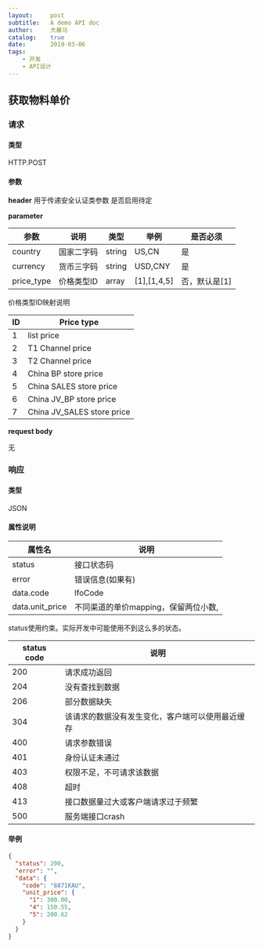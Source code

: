 ```yaml
---
layout:     post
subtitle:   A demo API doc
author:     大暴马
catalog: 	true
date:       2019-03-06
tags:
    - 开发
    - API设计
---
```


## 获取物料单价

### 请求
#### 类型
HTTP.POST
#### 参数
**header**  用于传递安全认证类参数
是否启用待定

**parameter**

 参数|说明|类型|举例|是否必须
 ----|----|----|----|----
 country|国家二字码|string|US,CN|是
 currency|货币三字码|string|USD,CNY|是
 price_type|价格类型ID|array|[1],[1,4,5]|否，默认是[1]

价格类型ID映射说明

ID | Price type
----|----
1|list price
2|T1 Channel price
3|T2 Channel price
4|China BP store price
5|China SALES store price
6|China JV_BP store price
7|China JV_SALES store price

**request body**

 无

### 响应
#### 类型
JSON
#### 属性说明

 属性名|说明
 ----|----
 status|接口状态码
 error|错误信息(如果有)
 data.code|lfoCode
 data.unit_price|不同渠道的单价mapping，保留两位小数,

status使用约束。实际开发中可能使用不到这么多的状态。

 status code|说明
 ----|----
 200|请求成功返回
 204|没有查找到数据
 206|部分数据缺失
 304|该请求的数据没有发生变化，客户端可以使用最近缓存
 400|请求参数错误
 401|身份认证未通过
 403|权限不足，不可请求该数据
 408|超时
 413|接口数据量过大或客户端请求过于频繁
 500|服务端接口crash

#### 举例
```json
{
  "status": 200,
  "error": "",
  "data": {
    "code": "8871KAU",
    "unit_price": {
      "1": 300.00,
      "4": 150.55,
      "5": 200.62
    }
  }
}
```
